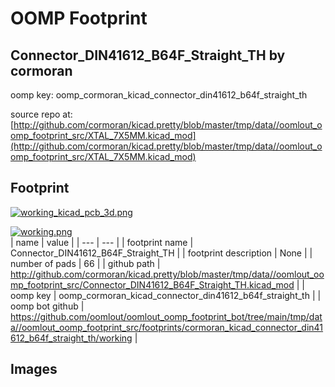 # OOMP Footprint  
## Connector_DIN41612_B64F_Straight_TH  by cormoran  
  
oomp key: oomp_cormoran_kicad_connector_din41612_b64f_straight_th  
  
source repo at: [http://github.com/cormoran/kicad.pretty/blob/master/tmp/data//oomlout_oomp_footprint_src/XTAL_7X5MM.kicad_mod](http://github.com/cormoran/kicad.pretty/blob/master/tmp/data//oomlout_oomp_footprint_src/XTAL_7X5MM.kicad_mod)  
## Footprint  
  
[![working_kicad_pcb_3d.png](working_kicad_pcb_3d_600.png)](working_kicad_pcb_3d.png)  
  
[![working.png](working_600.png)](working.png)  
| name | value | 
| --- | --- | 
| footprint name | Connector_DIN41612_B64F_Straight_TH | 
| footprint description | None | 
| number of pads | 66 | 
| github path | http://github.com/cormoran/kicad.pretty/blob/master/tmp/data//oomlout_oomp_footprint_src/Connector_DIN41612_B64F_Straight_TH.kicad_mod | 
| oomp key | oomp_cormoran_kicad_connector_din41612_b64f_straight_th | 
| oomp bot github | https://github.com/oomlout/oomlout_oomp_footprint_bot/tree/main/tmp/data//oomlout_oomp_footprint_src/footprints/cormoran_kicad_connector_din41612_b64f_straight_th/working | 
## Images  
